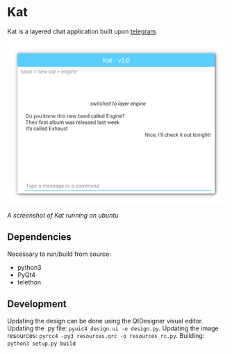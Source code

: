 # Kat
Kat is a layered chat application built upon [telegram](https://telegram.org/). 

![Kat screenshot](screenshot.png)

*A screenshot of Kat running on ubuntu*

## Dependencies
Necessary to run/build from source: 
* python3
* PyQt4
* telethon

## Development
Updating the design can be done using the QtDesigner visual editor. Updating the .py file: `pyuic4 design.ui -o design.py`. Updating the image resources: `pyrcc4 -py3 resources.qrc -o resources_rc.py`. Building: `python3 setup.py build`

